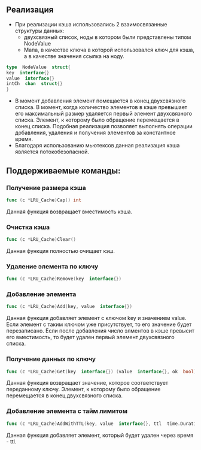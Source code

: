 ## Реализация
* При реализации кэша использовались 2 взаимосвязанные структуры данных:
  * двухсвязный список, ноды в котором были представлены типом NodeValue
  * Мапа,  в качестве ключа в которой использовался ключ для кэша, а в качестве значения ссылка на ноду. 
```go
type  NodeValue  struct{
key  interface{}
value  interface{}
intCh  chan  struct{}
}
```
* В момент добавления элемент помещается в конец двухсвязного списка. В момент, когда количество элементов в кэше превышает его максимальный размер удаляется первый элемент двухсвязного списка. Элемент, к которому было обращение перемещается в конец списка. Подобная реализация позволяет выполнять операции добавления, удаления и получения элементов за константное время. 
* Благодаря использованию мьютексов данная реализация кэша является потокобезопасной.
## Поддерживаемые команды:
### Получение размера кэша
``` go
func (c *LRU_Cache)Cap() int
```
 Данная функция возвращает вместимость кэша.
 ### Очистка кэша
 ```go
 func (c *LRU_Cache)Clear()
 ```
  Данная функция полностью очищает кэш.
  ### Удаление элемента по ключу
  ```go
  func (c *LRU_Cache)Remove(key  interface{})
  ```
 
 ### Добавление элемента
 ```go
 func (c *LRU_Cache)Add(key, value  interface{})
 ```
 Данная функция добавляет элемент с ключом key и значением value.
 Если элемент с таким ключом уже присутствует, то его значение будет перезаписано. Если после добавления число элментов в кэше превысит его вместимость, то будет удален первый элемент двухсвязного списка.
 ### Получение данных по ключу
 ```go
 func (c *LRU_Cache)Get(key  interface{}) (value  interface{}, ok  bool)
 ```
 Данная функция возвращает значение, которое соответствует переданному ключу. Элемент, к которому было обращение перемещается в конец двухсвязного списка. 
 ### Добавление элемента с тайм лимитом
 ```go
func (c *LRU_Cache)AddWithTTL(key, value  interface{}, ttl  time.Duration)
```
Данная функция добавляет элемент, который будет удален через время - ttl. 